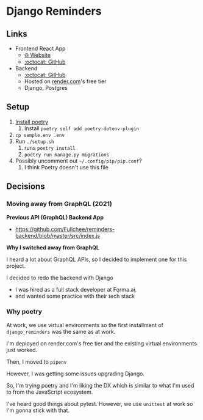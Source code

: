 # Django Reminders

## Links

- Frontend React App
  - [🌐︎ Website](https://fullchee-reminders.netlify.app/)
  - [:octocat: GitHub](https://github.com/Fullchee/reminders-frontend)
- Backend
  - [:octocat: GitHub](https://github.com/Fullchee/django_reminders)
  - Hosted on [render.com](render.com)'s free tier
  - Django, Postgres

## Setup

1. [Install poetry](https://python-poetry.org/docs/)
   1. Install `poetry self add poetry-dotenv-plugin`
2. `cp sample.env .env`
3. Run `./setup.sh`
   1. runs `poetry install`
   2. `poetry run manage.py migrations`
4. Possibly uncomment out `~/.config/pip/pip.conf`?
   1. I think Poetry doesn't use this file

## Decisions

### Moving away from GraphQL (2021)

**Previous API (GraphQL) Backend App**

* https://github.com/Fullchee/reminders-backend/blob/master/src/index.js

**Why I switched away from GraphQL**

I heard a lot about GraphQL APIs, so I decided to implement one for this project.

I decided to redo the backend with Django

* I was hired as a full stack developer at Forma.ai.
* and wanted some practice with their tech stack


### Why poetry

At work, we use virtual environments so the first installment of `django_reminders` was the same as at work.

I'm deployed on render.com's free tier and the existing virtual environments just worked.

Then, I moved to `pipenv`

However, I was getting some issues upgrading Django.

So, I'm trying poetry and I'm liking the DX which is similar to what I'm used to from the JavaScript ecosystem.

I've heard good things about pytest. However, we use `unittest` at work so I'm gonna stick with that.
